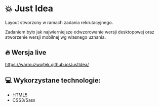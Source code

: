 # 💥 Just Idea

Layout stworzony w ramach zadania rekrutacyjnego. 

Zadaniem było jak najwierniejsze odwzorowanie wersji desktopowej oraz stworzenie wersji mobilnej wg własnego uznania.

## 🔥 Wersja live

https://warmuzwojtek.github.io/JustIdea/

## 💻 Wykorzystane technologie:

- HTML5
- CSS3/Sass


